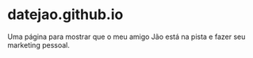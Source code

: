 # datejao.github.io
Uma página para mostrar que o meu amigo Jão está na pista e fazer seu marketing pessoal.
